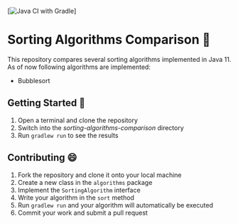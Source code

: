 [![Java CI with Gradle](https://github.com/felix-steiner/sorting-algorithms-comparison/actions/workflows/gradle.yml/badge.svg)]
# Sorting Algorithms Comparison 🔬
This repository compares several sorting algorithms implemented in Java 11. As of now following algorithms are implemented:
- Bubblesort

## Getting Started 🚀
1. Open a terminal and clone the repository
2. Switch into the _sorting-algorithms-comparison_ directory
3. Run `gradlew run` to see the results

## Contributing 😄
1. Fork the repository and clone it onto your local machine
2. Create a new class in the `algorithms` package
3. Implement the `SortingAlgorithm` interface
4. Write your algorithm in the `sort` method
5. Run `gradlew run` and your algorithm will automatically be executed
6. Commit your work and submit a pull request